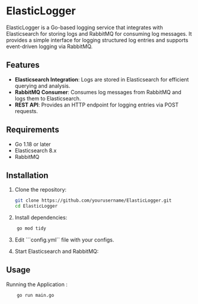 # ElasticLogger

ElasticLogger is a Go-based logging service that integrates with Elasticsearch for storing logs and RabbitMQ for consuming log messages. It provides a simple interface for logging structured log entries and supports event-driven logging via RabbitMQ.

## Features

- **Elasticsearch Integration**: Logs are stored in Elasticsearch for efficient querying and analysis.
- **RabbitMQ Consumer**: Consumes log messages from RabbitMQ and logs them to Elasticsearch.
- **REST API**: Provides an HTTP endpoint for logging entries via POST requests.

## Requirements

- Go 1.18 or later
- Elasticsearch 8.x
- RabbitMQ

## Installation

1. Clone the repository:
   ```bash
   git clone https://github.com/yourusername/ElasticLogger.git
   cd ElasticLogger
   ```
2. Install dependencies:
```bash
    go mod tidy
```    

3. Edit ```config.yml`` file with your configs.

3. Start Elasticsearch and RabbitMQ:

## Usage

Running the Application :
```bash
    go run main.go
```    